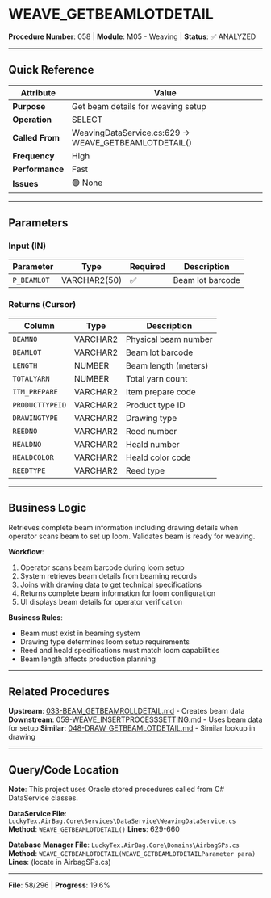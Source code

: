 # WEAVE_GETBEAMLOTDETAIL

**Procedure Number**: 058 | **Module**: M05 - Weaving | **Status**: ✅ ANALYZED

---

## Quick Reference

| Attribute | Value |
|-----------|-------|
| **Purpose** | Get beam details for weaving setup |
| **Operation** | SELECT |
| **Called From** | WeavingDataService.cs:629 → WEAVE_GETBEAMLOTDETAIL() |
| **Frequency** | High |
| **Performance** | Fast |
| **Issues** | 🟢 None |

---

## Parameters

### Input (IN)

| Parameter | Type | Required | Description |
|-----------|------|----------|-------------|
| `P_BEAMLOT` | VARCHAR2(50) | ✅ | Beam lot barcode |

### Returns (Cursor)

| Column | Type | Description |
|--------|------|-------------|
| `BEAMNO` | VARCHAR2 | Physical beam number |
| `BEAMLOT` | VARCHAR2 | Beam lot barcode |
| `LENGTH` | NUMBER | Beam length (meters) |
| `TOTALYARN` | NUMBER | Total yarn count |
| `ITM_PREPARE` | VARCHAR2 | Item prepare code |
| `PRODUCTTYPEID` | VARCHAR2 | Product type ID |
| `DRAWINGTYPE` | VARCHAR2 | Drawing type |
| `REEDNO` | VARCHAR2 | Reed number |
| `HEALDNO` | VARCHAR2 | Heald number |
| `HEALDCOLOR` | VARCHAR2 | Heald color code |
| `REEDTYPE` | VARCHAR2 | Reed type |

---

## Business Logic

Retrieves complete beam information including drawing details when operator scans beam to set up loom. Validates beam is ready for weaving.

**Workflow**:
1. Operator scans beam barcode during loom setup
2. System retrieves beam details from beaming records
3. Joins with drawing data to get technical specifications
4. Returns complete beam information for loom configuration
5. UI displays beam details for operator verification

**Business Rules**:
- Beam must exist in beaming system
- Drawing type determines loom setup requirements
- Reed and heald specifications must match loom capabilities
- Beam length affects production planning

---

## Related Procedures

**Upstream**: [033-BEAM_GETBEAMROLLDETAIL.md](../03_Beaming/033-BEAM_GETBEAMROLLDETAIL.md) - Creates beam data
**Downstream**: [059-WEAVE_INSERTPROCESSSETTING.md](./059-WEAVE_INSERTPROCESSSETTING.md) - Uses beam data for setup
**Similar**: [048-DRAW_GETBEAMLOTDETAIL.md](../04_Drawing/048-DRAW_GETBEAMLOTDETAIL.md) - Similar lookup in drawing

---

## Query/Code Location

**Note**: This project uses Oracle stored procedures called from C# DataService classes.

**DataService File**: `LuckyTex.AirBag.Core\Services\DataService\WeavingDataService.cs`
**Method**: `WEAVE_GETBEAMLOTDETAIL()`
**Lines**: 629-660

**Database Manager File**: `LuckyTex.AirBag.Core\Domains\AirbagSPs.cs`
**Method**: `WEAVE_GETBEAMLOTDETAIL(WEAVE_GETBEAMLOTDETAILParameter para)`
**Lines**: (locate in AirbagSPs.cs)

---

**File**: 58/296 | **Progress**: 19.6%
